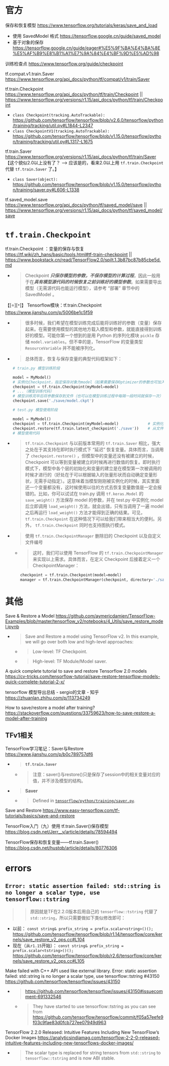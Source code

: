 
# 官方

保存和恢复模型 https://www.tensorflow.org/tutorials/keras/save_and_load
- 使用 SavedModel 格式 https://tensorflow.google.cn/guide/saved_model
- 基于对象的保存 https://tensorflow.google.cn/guide/eager#%E5%9F%BA%E4%BA%8E%E5%AF%B9%E8%B1%A1%E7%9A%84%E4%BF%9D%E5%AD%98

训练检查点 https://www.tensorflow.org/guide/checkpoint

tf.compat.v1.train.Saver https://www.tensorflow.org/api_docs/python/tf/compat/v1/train/Saver

tf.train.Checkpoint https://www.tensorflow.org/api_docs/python/tf/train/Checkpoint || https://www.tensorflow.org/versions/r1.15/api_docs/python/tf/train/Checkpoint
- `class Checkpoint(tracking.AutoTrackable):` https://github.com/tensorflow/tensorflow/blob/v2.6.0/tensorflow/python/training/tracking/util.py#L1844-L2347
- `class CheckpointV1(tracking.AutoTrackable):` https://github.com/tensorflow/tensorflow/blob/v1.15.0/tensorflow/python/training/tracking/util.py#L1317-L1675

tf.train.Saver https://www.tensorflow.org/versions/r1.15/api_docs/python/tf/train/Saver 【这个貌似2.0以上没有了？ --> 应该是的，看来2.0以上用 `tf.train.Checkpoint` 代替 `tf.train.Saver` 了。】
- `class Saver(object):` https://github.com/tensorflow/tensorflow/blob/v1.15.0/tensorflow/python/training/saver.py#L606-L1338

tf.saved_model.save https://www.tensorflow.org/api_docs/python/tf/saved_model/save || https://www.tensorflow.org/versions/r1.15/api_docs/python/tf/saved_model/save

# `tf.train.Checkpoint`

tf.train.Checkpoint ：变量的保存与恢复 https://tf.wiki/zh_hans/basic/tools.html#tf-train-checkpoint || https://www.bookstack.cn/read/TensorFlow2.0/spilt.1.3b87bc87b85cbe5d.md
- > Checkpoint ***只保存模型的参数，不保存模型的计算过程***，因此一般用于在***具有模型源代码的时候恢复之前训练好的模型参数***。如果需要导出模型（无需源代码也能运行模型），请参考 “部署” 章节中的 SavedModel 。

【[:star:][`*`]】 Tensorflow模块：tf.train.Checkpoint https://www.jianshu.com/p/5006be1c5f59
- > 很多时候，我们希望在模型训练完成后能将训练好的参数（变量）保存起来。在需要使用模型的其他地方载入模型和参数，就能直接得到训练好的模型。可能你第一个想到的是用 Python 的序列化模块 `pickle` 存储 `model.variables`。但不幸的是，TensorFlow 的变量类型 `ResourceVariable` 并不能被序列化。
- > 总体而言，恢复与保存变量的典型代码框架如下：
  ```py
  # train.py 模型训练阶段
  
  model = MyModel()
  # 实例化Checkpoint，指定保存对象为model（如果需要保存Optimizer的参数也可加入）
  checkpoint = tf.train.Checkpoint(myModel=model)
  # ...（模型训练代码）
  # 模型训练完毕后将参数保存到文件（也可以在模型训练过程中每隔一段时间就保存一次）
  checkpoint.save('./save/model.ckpt')
  ```
  ```py
  # test.py 模型使用阶段
  
  model = MyModel()
  checkpoint = tf.train.Checkpoint(myModel=model)             # 实例化Checkpoint，指定恢复对象为model
  checkpoint.restore(tf.train.latest_checkpoint('./save'))    # 从文件恢复模型参数
  # 模型使用代码
  ```
- > `tf.train.Checkpoint` 与以前版本常用的 `tf.train.Saver` 相比，强大之处在于其支持在即时执行模式下 “延迟” 恢复变量。具体而言，当调用了 `checkpoint.restore()` ，但模型中的变量还没有被建立的时候，Checkpoint 可以等到变量被建立的时候再进行数值的恢复。即时执行模式下，模型中各个层的初始化和变量的建立是在模型第一次被调用的时候才进行的（好处在于可以根据输入的张量形状而自动确定变量形状，无需手动指定）。这意味着当模型刚刚被实例化的时候，其实里面还一个变量都没有，这时候使用以往的方式去恢复变量数值是一定会报错的。比如，你可以试试在 train.py 调用 `tf.keras.Model` 的 `save_weight()` 方法保存 model 的参数，并在 test.py 中实例化 model 后立即调用 `load_weight()` 方法，就会出错，只有当调用了一遍 model 之后再运行 `load_weight()` 方法才能得到正确的结果。可见， `tf.train.Checkpoint` 在这种情况下可以给我们带来相当大的便利。另外， `tf.train.Checkpoint` 同时也支持图执行模式。
- > 使用 `tf.train.CheckpointManager` 删除旧的 Checkpoint 以及自定义文件编号
  * > 这时，我们可以使用 TensorFlow 的 `tf.train.CheckpointManager` 来实现以上需求。具体而言，在定义 Checkpoint 后接着定义一个 CheckpointManager：
    ```py
    checkpoint = tf.train.Checkpoint(model=model)
    manager = tf.train.CheckpointManager(checkpoint, directory='./save', checkpoint_name='model.ckpt', max_to_keep=k)
    ```

# 其他

Save & Restore a Model https://github.com/aymericdamien/TensorFlow-Examples/blob/master/tensorflow_v2/notebooks/4_Utils/save_restore_model.ipynb
- > Save and Restore a model using TensorFlow v2. In this example, we will go over both low and high-level approaches:
  * > Low-level: TF Checkpoint.
  * > High-level: TF Module/Model saver.

A quick complete tutorial to save and restore Tensorflow 2.0 models https://cv-tricks.com/tensorflow-tutorial/save-restore-tensorflow-models-quick-complete-tutorial-2-x/

tensorflow 模型导出总结 - sergio的文章 - 知乎 https://zhuanlan.zhihu.com/p/113734249

How to save/restore a model after training? https://stackoverflow.com/questions/33759623/how-to-save-restore-a-model-after-training

## TFv1相关

TensorFlow学习笔记：Saver与Restore https://www.jianshu.com/p/b0c789757df6
- > **`tf.train.Saver`**
  * > 注意：saver()与restore()只是保存了session中的相关变量对应的值，并不涉及模型的结构。
- > **Saver**
  * > Defined in [`tensorflow/python/training/saver.py`](https://github.com/tensorflow/tensorflow/blob/r1.3/tensorflow/python/training/saver.py).

Save and Restore https://www.easy-tensorflow.com/tf-tutorials/basics/save-and-restore

TensorFlow入门（九）使用 tf.train.Saver()保存模型 https://blog.csdn.net/Jerr__y/article/details/78594494

TensorFlow保存和恢复变量——tf.train.Saver() https://blog.csdn.net/hustqb/article/details/80776306

# errors

## `Error: static assertion failed: std::string is no longer a scalar type, use tensorflow::tstring`
>> 原因就是TF在2.2.0版本后用自己的 `tensorflow::tstring` 代替了 `std::string`，所以只需要做如下类似修改即可：
- 以前： `const string& prefix_string = prefix.scalar<string>()();` https://github.com/tensorflow/tensorflow/blob/r1.14/tensorflow/core/kernels/save_restore_v2_ops.cc#L104
- 现在（从`r1.15`开始）： `const string& prefix_string = prefix.scalar<tstring>()();` https://github.com/tensorflow/tensorflow/blob/r2.6/tensorflow/core/kernels/save_restore_v2_ops.cc#L105

Make failed with C++ API used like external library. Error: static assertion failed: std::string is no longer a scalar type, use tensorflow::tstring #43150 https://github.com/tensorflow/tensorflow/issues/43150
- > https://github.com/tensorflow/tensorflow/issues/43150#issuecomment-691332546
  * > They have started to use tensorflow::tstring as you can see from https://github.com/tensorflow/tensorflow/commit/f05a57eefe9f03c9fae83d0fcb727ee07949d963

TensorFlow 2.2.0 Released: Intuitive Features Including New TensorFlow’s Docker Images https://analyticsindiamag.com/tensorflow-2-2-0-released-intuitive-features-including-new-tensorflows-docker-images/
- > The scalar type is replaced for string tensors from `std::string` to `tensorflow::tstring` and is now ABI stable.
